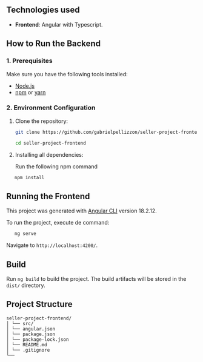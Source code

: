 ## **Technologies used**

- **Frontend**: Angular with Typescript.

## **How to Run the Backend**

### **1. Prerequisites**

Make sure you have the following tools installed:

- [Node.js](https://nodejs.org/)
- [npm](https://www.npmjs.com/) or [yarn](https://yarnpkg.com/)

### **2. Environment Configuration**

1. Clone the repository:

   ```bash
   git clone https://github.com/gabrielpellizzon/seller-project-frontend

   cd seller-project-frontend
   ```

2. Installing all dependencies:

   Run the following npm command

```bash
   npm install
```

## **Running the Frontend**

This project was generated with [Angular CLI](https://github.com/angular/angular-cli) version 18.2.12.

To run the project, execute de command:

```bash
   ng serve
```

Navigate to `http://localhost:4200/`.

## Build

Run `ng build` to build the project. The build artifacts will be stored in the `dist/` directory.

## Project Structure

```plaintext
seller-project-frontend/
│ └── src/
│ └── angular.json
│ └── package.json
│ └── package-lock.json
│ └── README.md
│ └── .gitignore
└──
```
